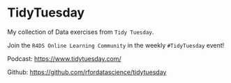 # TidyTuesday

My collection of Data exercises from `Tidy Tuesday`.


Join the `R4DS Online Learning Community` in the weekly `#TidyTuesday` event!

Podcast: https://www.tidytuesday.com/

Github: https://github.com/rfordatascience/tidytuesday


